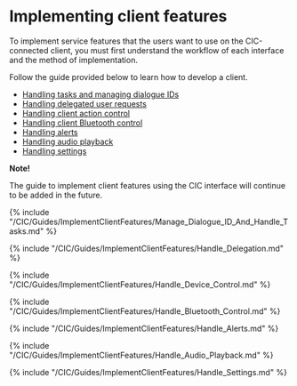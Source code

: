 # Implementing client features
To implement service features that the users want to use on the CIC-connected client, you must first understand the workflow of each interface and the method of implementation.

Follow the guide provided below to learn how to develop a client.

* [Handling tasks and managing dialogue IDs](#ManageDialogueIDAndHandleTasks)
* [Handling delegated user requests](#HandleDelegation)
* [Handling client action control](#HandleDeviceControl)
* [Handling client Bluetooth control](#HandleBluetoothControl)
* [Handling alerts](#HandleAlerts)
* [Handling audio playback](#HandleAudioPlayback)
* [Handling settings](#HandleSettings)

<div class="note">
<p><strong>Note!</strong></p>
<p>The guide to implement client features using the CIC interface will continue to be added in the future.</p>
</div>


{% include "/CIC/Guides/ImplementClientFeatures/Manage_Dialogue_ID_And_Handle_Tasks.md" %}

{% include "/CIC/Guides/ImplementClientFeatures/Handle_Delegation.md" %}

{% include "/CIC/Guides/ImplementClientFeatures/Handle_Device_Control.md" %}

{% include "/CIC/Guides/ImplementClientFeatures/Handle_Bluetooth_Control.md" %}

{% include "/CIC/Guides/ImplementClientFeatures/Handle_Alerts.md" %}

{% include "/CIC/Guides/ImplementClientFeatures/Handle_Audio_Playback.md" %}

{% include "/CIC/Guides/ImplementClientFeatures/Handle_Settings.md" %}
